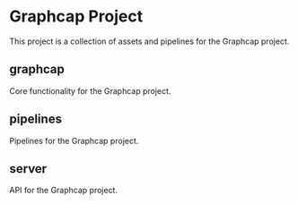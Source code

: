 # Graphcap Project

This project is a collection of assets and pipelines for the Graphcap project.

## graphcap

Core functionality for the Graphcap project.

## pipelines

Pipelines for the Graphcap project.

## server

API for the Graphcap project.


